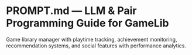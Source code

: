 # PROMPT.md — LLM & Pair Programming Guide for GameLib

Game library manager with playtime tracking, achievement monitoring, recommendation systems, and social features with performance analytics.

